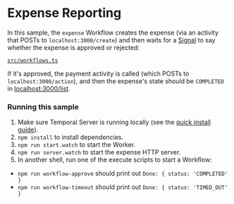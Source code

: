 # Expense Reporting

In this sample, the `expense` Workflow creates the expense (via an activity that POSTs to `localhost:3000/create`) and then waits for a [Signal](https://docs.temporal.io/workflows/#signal) to say whether the expense is approved or rejected:

[`src/workflows.ts`](./src/workflows.ts)

If it's approved, the payment activity is called (which POSTs to `localhost:3000/action`), and then the expense's state should be `COMPLETED` in [localhost:3000/list](http://localhost:3000/list).

### Running this sample

1. Make sure Temporal Server is running locally (see the [quick install guide](https://docs.temporal.io/application-development/foundations#run-a-development-cluster)).
1. `npm install` to install dependencies.
1. `npm run start.watch` to start the Worker.
1. `npm run server.watch` to start the expense HTTP server.
1. In another shell, run one of the execute scripts to start a Workflow:

- `npm run workflow-approve` should print out `Done: { status: 'COMPLETED' }`
- `npm run workflow-timeout` should print out `Done: { status: 'TIMED_OUT' }`
